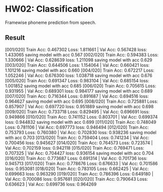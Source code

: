 # HW02: Classification

Framewise phoneme prediction from speech.

## Result

[001/020] Train Acc: 0.467302 Loss: 1.811661 | Val Acc: 0.567428 loss: 1.433065 
saving model with acc 0.567 
[002/020] Train Acc: 0.594383 Loss: 1.330666 | Val Acc: 0.628639 loss: 1.211098 
saving model with acc 0.629 
[003/020] Train Acc: 0.644506 Loss: 1.154064 | Val Acc: 0.660421 loss: 1.101216 
saving model with acc 0.660 
[004/020] Train Acc: 0.672217 Loss: 1.052246 | Val Acc: 0.676300 loss: 1.038718 
saving model with acc 0.676 
[005/020] Train Acc: 0.691347 Loss: 0.983104 | Val Acc: 0.685154 loss: 1.001852 
saving model with acc 0.685 
[006/020] Train Acc: 0.705615 Loss: 0.931955 | Val Acc: 0.689301 loss: 0.984177 
saving model with acc 0.689 
[007/020] Train Acc: 0.716344 Loss: 0.891687 | Val Acc: 0.694516 loss: 0.964627 
saving model with acc 0.695 
[008/020] Train Acc: 0.725881 Loss: 0.857907 | Val Acc: 0.697720 loss: 0.951889 
saving model with acc 0.698 
[009/020] Train Acc: 0.733718 Loss: 0.829495 | Val Acc: 0.696691 loss: 0.949866 
[010/020] Train Acc: 0.741152 Loss: 0.803701 | Val Acc: 0.699374 loss: 0.944832 
saving model with acc 0.699 
[011/020] Train Acc: 0.748049 Loss: 0.781106 | Val Acc: 0.697773 loss: 0.946494 
[012/020] Train Acc: 0.753793 Loss: 0.760380 | Val Acc: 0.702830 loss: 0.938236 
saving model with acc 0.703 
[013/020] Train Acc: 0.759404 Loss: 0.741234 | Val Acc: 0.700456 loss: 0.945627 
[014/020] Train Acc: 0.764573 Loss: 0.723574 | Val Acc: 0.702159 loss: 0.942118 
[015/020] Train Acc: 0.769471 Loss: 0.707325 | Val Acc: 0.704427 loss: 0.936154 
saving model with acc 0.704 
[016/020] Train Acc: 0.773687 Loss: 0.691314 | Val Acc: 0.701736 loss: 0.945713 
[017/020] Train Acc: 0.778676 Loss: 0.676633 | Val Acc: 0.701586 loss: 0.953081 
[018/020] Train Acc: 0.783105 Loss: 0.662425 | Val Acc: 0.699663 loss: 0.963290 
[019/020] Train Acc: 0.786396 Loss: 0.649180 | Val Acc: 0.700086 loss: 0.957681 
[020/020] Train Acc: 0.790643 Loss: 0.636623 | Val Acc: 0.699736 loss: 0.964269


